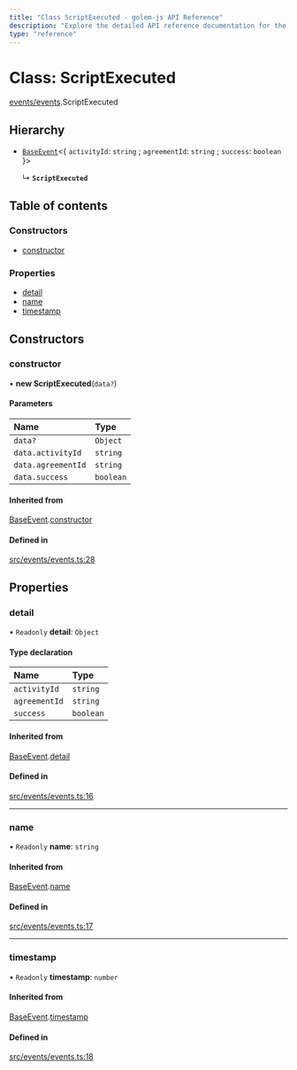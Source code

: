 ```yaml
---
title: "Class ScriptExecuted - golem-js API Reference"
description: "Explore the detailed API reference documentation for the Class ScriptExecuted within the golem-js SDK for the Golem Network."
type: "reference"
---
```

# Class: ScriptExecuted

[events/events](../modules/events_events).ScriptExecuted

## Hierarchy

- [`BaseEvent`](events_events.BaseEvent)<{ `activityId`: `string` ; `agreementId`: `string` ; `success`: `boolean`  }\>

  ↳ **`ScriptExecuted`**

## Table of contents

### Constructors

- [constructor](events_events.ScriptExecuted#constructor)

### Properties

- [detail](events_events.ScriptExecuted#detail)
- [name](events_events.ScriptExecuted#name)
- [timestamp](events_events.ScriptExecuted#timestamp)

## Constructors

### constructor

• **new ScriptExecuted**(`data?`)

#### Parameters

| Name | Type |
| :------ | :------ |
| `data?` | `Object` |
| `data.activityId` | `string` |
| `data.agreementId` | `string` |
| `data.success` | `boolean` |

#### Inherited from

[BaseEvent](events_events.BaseEvent).[constructor](events_events.BaseEvent#constructor)

#### Defined in

[src/events/events.ts:28](https://github.com/golemfactory/golem-js/blob/ecc063e/src/events/events.ts#L28)

## Properties

### detail

• `Readonly` **detail**: `Object`

#### Type declaration

| Name | Type |
| :------ | :------ |
| `activityId` | `string` |
| `agreementId` | `string` |
| `success` | `boolean` |

#### Inherited from

[BaseEvent](events_events.BaseEvent).[detail](events_events.BaseEvent#detail)

#### Defined in

[src/events/events.ts:16](https://github.com/golemfactory/golem-js/blob/ecc063e/src/events/events.ts#L16)

___

### name

• `Readonly` **name**: `string`

#### Inherited from

[BaseEvent](events_events.BaseEvent).[name](events_events.BaseEvent#name)

#### Defined in

[src/events/events.ts:17](https://github.com/golemfactory/golem-js/blob/ecc063e/src/events/events.ts#L17)

___

### timestamp

• `Readonly` **timestamp**: `number`

#### Inherited from

[BaseEvent](events_events.BaseEvent).[timestamp](events_events.BaseEvent#timestamp)

#### Defined in

[src/events/events.ts:18](https://github.com/golemfactory/golem-js/blob/ecc063e/src/events/events.ts#L18)
